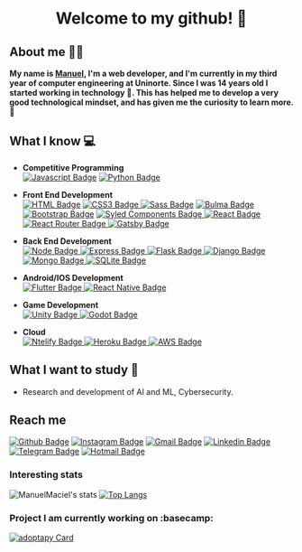 
<p align="center">
 <h1 align="center">Welcome to my github! 👋</h1>
</p>

## About me :man_technologist:
**My name is [Manuel](https://manuelmaciel.vercel.app), I'm a web developer, and I'm currently in my third year of computer engineering at Uninorte. Since I was 14 years old I started working in technology 🚀. This has helped me to develop a very good technological mindset, and has given me the curiosity to learn more. 🌠**

## What I know :computer:
- **Competitive Programming**
	<br/> [![Javascript Badge](https://img.shields.io/badge/JavaScript-F7DF1E?style=for-the-badge&logo=javascript&logoColor=black)](https://github.com/ManuelMaciel)
[![Python Badge](https://img.shields.io/badge/Python-14354C?style=for-the-badge&logo=python&logoColor=white)](https://github.com/ManuelMaciel)
- **Front End Development**
	<br/> [![HTML Badge](https://img.shields.io/badge/HTML-orange?style=for-the-badge&logo=html5&logoColor=white)](https://github.com/ManuelMaciel)
[![CSS3 Badge](https://img.shields.io/badge/CSS3-1572B6?style=for-the-badge&logo=css3&logoColor=white)
![Sass Badge](https://img.shields.io/badge/Sass-CC6699?style=for-the-badge&logo=sass&logoColor=white)](https://github.com/ManuelMaciel)
[![Bulma Badge](https://img.shields.io/badge/Bulma-48c78e?style=for-the-badge&logo=bulma&logoColor=white)
![Bootstrap Badge](https://img.shields.io/badge/Bootstrap-563D7C?style=for-the-badge&logo=bootstrap&logoColor=white)](https://github.com/ManuelMaciel)
[![Syled Components Badge](https://img.shields.io/badge/styled--components-DB7093?style=for-the-badge&logo=styled-components&logoColor=white)
](https://github.com/ManuelMaciel)[![React Badge](https://img.shields.io/badge/React-20232A?style=for-the-badge&logo=react&logoColor=61DAFB)
](https://github.com/ManuelMaciel)[![React Router Badge](https://img.shields.io/badge/React_Router-CA4245?style=for-the-badge&logo=react-router&logoColor=white)
](https://github.com/ManuelMaciel)[![Gatsby Badge](https://img.shields.io/badge/Gatsby-663399?style=for-the-badge&logo=gatsby&logoColor=white)
](https://github.com/ManuelMaciel)
- **Back End Development**
	<br />[![Node Badge](https://img.shields.io/badge/Node.js-43853D?style=for-the-badge&logo=node.js&logoColor=white)
](https://github.com/ManuelMaciel)[![Express Badge](https://img.shields.io/badge/Express.js-404D59?style=for-the-badge&logo=express&logoColor=white)
](https://github.com/ManuelMaciel)[![Flask Badge](https://img.shields.io/badge/Flask-000000?style=for-the-badge&logo=flask&logoColor=white)
](https://github.com/ManuelMaciel)[![Django Badge](https://img.shields.io/badge/Django-092E20?style=for-the-badge&logo=django&logoColor=white)
](https://github.com/ManuelMaciel)[![Mongo Badge](https://img.shields.io/badge/MongoDB-4EA94B?style=for-the-badge&logo=mongodb&logoColor=white)
](https://github.com/ManuelMaciel)[![SQLite Badge](https://img.shields.io/badge/SQLite-07405E?style=for-the-badge&logo=sqlite&logoColor=white)
](https://github.com/ManuelMaciel)
	
- **Android/IOS Development**
 	<br />[![Flutter Badge](https://img.shields.io/badge/Flutter-02569B?style=for-the-badge&logo=flutter&logoColor=white)
](https://github.com/ManuelMaciel)[![React Native Badge](https://img.shields.io/badge/React_Native-20232A?style=for-the-badge&logo=react&logoColor=61DAFB)
](https://github.com/ManuelMaciel)

- **Game Development**
 	<br />[![Unity Badge](https://img.shields.io/badge/Unity-100000?style=for-the-badge&logo=unity&logoColor=white)
](https://github.com/ManuelMaciel)[![Godot Badge](https://img.shields.io/badge/Godot-52528C?style=for-the-badge&logo=godot-engine&logoColor=white)
](https://github.com/ManuelMaciel)

- **Cloud**
 	<br />[![Ntelify Badge](https://img.shields.io/badge/Netlify-00C7B7?style=for-the-badge&logo=netlify&logoColor=white)
](https://github.com/ManuelMaciel)[![Heroku Badge](https://img.shields.io/badge/Heroku-430098?style=for-the-badge&logo=heroku&logoColor=white)
](https://github.com/ManuelMaciel)[![AWS Badge](https://img.shields.io/badge/Amazon_AWS-EADB34?style=for-the-badge&logo=amazon-aws&logoColor=black)
](https://github.com/ManuelMaciel)
	
## What I want to study 🤔
- Research and development of AI and ML, Cybersecurity.

## Reach me 
[![Github Badge](https://img.shields.io/badge/-Github-4D2182?style=for-the-badge&logo=Github&logoColor=white&link=https://github.com/ManuelMaciel)](https://github.com/ManuelMaciel)
[![Instagram Badge](https://img.shields.io/badge/-Instagram-4D2182?style=for-the-badge&logo=instagram&logoColor=white&link=https://www.instagram.com/m_maciel7/)](https://www.instagram.com/m_maciel7/)
[![Gmail Badge](https://img.shields.io/badge/-Gmail-4D2182?style=for-the-badge&logo=gmail&logoColor=white)](mailto:manuelmaciel7001@gmail.com)
[![Linkedin Badge](https://img.shields.io/badge/-LinkedIn-4D2182?style=for-the-badge&logo=Linkedin&logoColor=white&link=https://www.linkedin.com/in/manuelmaciel7/)](https://www.linkedin.com/in/manuelmaciel7/)
[![Telegram Badge](https://img.shields.io/badge/-Telegram-4D2182?style=for-the-badge&labelColor=4D2182&logo=telegram&logoColor=white&link=https://t.me/ManuelMaci)](https://t.me/ManuelMaci)
[![Hotmail Badge](https://img.shields.io/badge/-Hotmail-4D2182?style=for-the-badge&logo=microsoft-outlook&logoColor=white&link=mailto:manuelmaciel7001@hotmail.com)](mailto:manuelmaciel7001@hotmail.com)


### Interesting stats

![ManuelMaciel's stats](https://github-readme-stats.vercel.app/api?username=ManuelMaciel&title_color=ffffff&text_color=ec008c&bg_color=DEG,61045F,431D72&icon_color=DB1A9E&show_icons=true&hide_border=true&hide=issues)
[![Top Langs](https://github-readme-stats.vercel.app/api/top-langs/?username=ManuelMaciel&layout=compact&bg_color=DEG,61045F,431D72&title_color=ffffff&text_color=ffffff)](https://github.com/ManuelMaciel)

### Project I am currently working on :basecamp:

[![adoptapy Card](https://github-readme-stats.vercel.app/api/pin/?username=ManuelMaciel&repo=adoptapy-back&bg_color=DEG,61045F,431D72&title_color=ffffff&text_color=ffffff&icon_color=DB1A9E)](https://github.com/anuraghazra/github-readme-stats)

